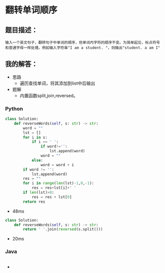 # 翻转单词顺序

## 题目描述：

```
输入一个英文句子，翻转句子中单词的顺序，但单词内字符的顺序不变。为简单起见，标点符号和普通字母一样处理。例如输入字符串"I am a student. "，则输出"student. a am I"
```

## 我的解答：

- 思路
  - 遍历查找单词，将其添加到list中后输出
- 题解
  - 内置函数split,join,reversed。

### Python

```python
class Solution:
    def reverseWords(self, s: str) -> str:
        word = ""
        lst = []
        for i in s:
            if i == ' ':
                if word!='':
                    lst.append(word)
                word = ""
            else:
                word = word + i
        if word != '':
            lst.append(word)
        res = ""
        for i in range(len(lst)-1,0,-1):
            res = res+lst[i]+' '
        if len(lst)>0:
            res = res + lst[0]
        return res
```

- 48ms

```python
class Solution:
    def reverseWords(self, s: str) -> str:
        return ' '.join(reversed(s.split()))
```

- 20ms

### Java

```java

```

- 